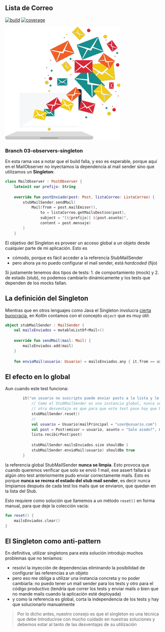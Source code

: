 
## Lista de Correo

[![build](https://github.com/uqbar-project/eg-lista-correo-kotlin/actions/workflows/build.yml/badge.svg)](https://github.com/uqbar-project/eg-lista-correo-kotlin/actions/workflows/build.yml) [![coverage](https://codecov.io/gh/uqbar-project/eg-lista-correo-kotlin/branch/03-observers-singleton/graph/badge.svg)](https://codecov.io/gh/uqbar-project/eg-lista-correo-kotlin/branch/03-observers-singleton/graph/badge.svg) 

![image](./images/mailingList.png)

### Branch 03-observers-singleton

En esta rama vas a notar que el build falla, y eso es esperable, porque aquí en el MailObserver no inyectamos la dependencia al mail sender sino que utilizamos un **Singleton**:

```kt
class MailObserver : PostObserver {
    lateinit var prefijo: String

    override fun postEnviado(post: Post, listaCorreo: ListaCorreo) {
        stubMailSender.sendMail(
            Mail(from = post.mailEmisor(),
                to = listaCorreo.getMailsDestino(post),
                subject = "[${prefijo}] ${post.asunto}",
                content = post.mensaje)
        )
    }
```

El objetivo del Singleton es proveer un acceso global a un objeto desde cualquier parte de mi aplicación. Esto es

- cómodo, porque es fácil acceder a la referencia StubMailSender
- pero ahora ya no puedo configurar el mail sender, está _hardcoded_ (fijo)

Si justamente tenemos dos tipos de tests: 1. de comportamiento (mock) y 2. de estado (stub), no podemos cambiarlo dinámicamente y los tests que dependen de los mocks fallan.

## La definición del Singleton

Mientras que en otros lenguajes como Java el Singleton involucra [cierta burocracia](), en Kotlin contamos con el concepto `object` que es muy útil:

```kt
object stubMailSender : MailSender {
    val mailsEnviados = mutableListOf<Mail>()

    override fun sendMail(mail: Mail) {
        mailsEnviados.add(mail)
    }

    fun envioMail(usuario: Usuario) = mailsEnviados.any { it.from == usuario.mailPrincipal }
```

## El efecto en lo global

Aun cuando este test funciona:

```kt
        it("un usuario no suscripto puede enviar posts a la lista y le llegan solo a los suscriptos - prueba con stub fijo anda") {
            // Como el StubMailSender es una instancia global, nunca se recrea en los tests unitarios
            // otra desventaja es que para que este test pase hay que blanquear las referencias
            stubMailSender.reset()
            //
            val usuario = Usuario(mailPrincipal = "user@usuario.com")
            val post = Post(emisor = usuario, asunto = "Sale asado?", mensaje = "Lo que dice el asunto")
            lista.recibirPost(post)

            stubMailSender.mailsEnviados.size shouldBe 1
            stubMailSender.envioMail(usuario) shouldBe true
        }
```

la referencia global StubMailSender **nunca se limpia**. Esto provoca que cuando queremos verificar que solo se envió 1 mail, ese assert fallará si algún otro test anteriormente pudo enviar correctamente mails. Esto es porque **nunca se recrea el estado del stub mail sender**, es decir nunca limpiamos después de cada test los mails que se enviaron, que quedan en la lista del Stub.

Esto requiere como solución que llamemos a un método `reset()` en forma manual, para que deje la colección vacía:

```kt
fun reset() {
    mailsEnviados.clear()
}
```

## El Singleton como anti-pattern

En definitiva, utilizar singletons para esta solución introdujo muchos problemas que no teníamos:

- resolví la inyección de dependencias eliminando la posibilidad de configurar las referencias a un objeto
- pero eso me obliga a utilizar una instancia concreta y no poder cambiarla: no puedo tener un mail sender para los tests y otro para el código productivo (tendría que correr los tests y enviar mails o bien que no mande mails cuando la aplicación esté deployada)
- y como la referencia es global, corta la independencia de los tests y hay que solucionarlo manualmente

> Por lo dicho antes, nuestro consejo es que el singleton es una técnica que debe introducirse con mucho cuidado en nuestras soluciones y debemos estar al tanto de las desventajas de su utilización

